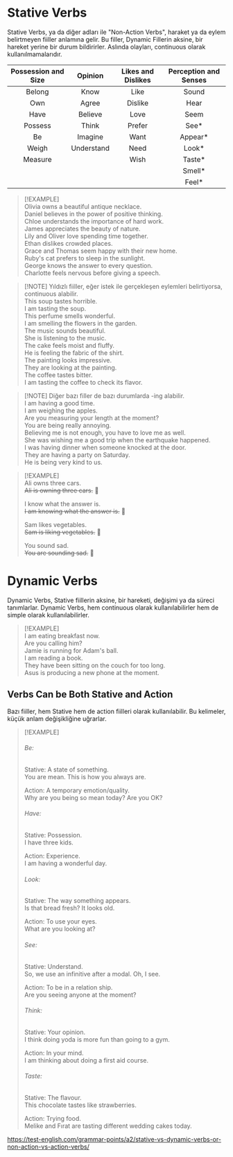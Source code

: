 # Stative Verbs  
Stative Verbs, ya da diğer adları ile "Non-Action Verbs", haraket ya da eylem belirtmeyen fiiller anlamına gelir. Bu filler, Dynamic Fillerin aksine, bir hareket yerine bir durum bildirirler. Aslında olayları, continuous olarak kullanılmamalarıdır.  

| Possession and Size |  Opinion   | Likes and Dislikes | Perception and Senses |  
|:-------------------:|:----------:|:------------------:|:---------------------:|  
|       Belong        |    Know    |        Like        |         Sound         |  
|         Own         |   Agree    |      Dislike       |         Hear          |  
|        Have         |  Believe   |        Love        |         Seem          |  
|       Possess       |   Think    |       Prefer       |         See*          |  
|         Be          |  Imagine   |        Want        |        Appear*        |  
|        Weigh        | Understand |        Need        |         Look*         |  
|       Measure       |            |        Wish        |        Taste*         |  
|                     |            |                    |        Smell*         |  
|                     |            |                    |         Feel*         |  

> [!EXAMPLE]  
> Olivia owns a beautiful antique necklace.  
> Daniel believes in the power of positive thinking.  
> Chloe understands the importance of hard work.  
> James appreciates the beauty of nature.  
> Lily and Oliver love spending time together.  
> Ethan dislikes crowded places.  
> Grace and Thomas seem happy with their new home.  
> Ruby's cat prefers to sleep in the sunlight.  
> George knows the answer to every question.  
> Charlotte feels nervous before giving a speech.  

> [!NOTE] Yıldızlı fiiller, eğer istek ile gerçekleşen eylemleri belirtiyorsa, continuous alabilir.  
> This soup tastes horrible.  
> I am tasting the soup.  
> This perfume smells wonderful.  
> I am smelling the flowers in the garden.  
> The music sounds beautiful.  
> She is listening to the music.  
> The cake feels moist and fluffy.  
> He is feeling the fabric of the shirt.  
> The painting looks impressive.  
> They are looking at the painting.  
> The coffee tastes bitter.  
> I am tasting the coffee to check its flavor.  

> [!NOTE] Diğer bazı filler de bazı durumlarda -ing alabilir.  
> I am having a good time.  
> I am weighing the apples.  
> Are you measuring your length at the moment?  
> You are being really annoying.  
> Believing me is not enough, you have to love me as well.  
> She was wishing me a good trip when the earthquake happened.  
> I was having dinner when someone knocked at the door.  
> They are having a party on Saturday.  
> He is being very kind to us.  

> [!EXAMPLE]  
> Ali owns three cars.  
> ~~Ali is owning three cars.~~ 🚫  
>  
> I know what the answer is.  
> ~~I am knowing what the answer is.~~ 🚫  
>  
> Sam likes vegetables.  
> ~~Sam is liking vegetables.~~ 🚫  
>  
> You sound sad.  
> ~~You are sounding sad.~~ 🚫  

# Dynamic Verbs  
Dynamic Verbs, Stative fiillerin aksine, bir hareketi, değişimi ya da süreci tanımlarlar. Dynamic Verbs, hem continuous olarak kullanılabilirler hem de simple olarak kullanılabilirler.  

> [!EXAMPLE]  
> I am eating breakfast now.  
> Are you calling him?  
> Jamie is running for Adam's ball.  
> I am reading a book.  
> They have been sitting on the couch for too long.  
> Asus is producing a new phone at the moment.  

## Verbs Can be Both Stative and Action  
Bazı fiiller, hem Stative hem de action fiilleri olarak kullanılabilir. Bu kelimeler, küçük anlam değişikliğine uğrarlar.  

> [!EXAMPLE]  
> ###### Be:  
> Stative: A state of something.  
> You are mean. This is how you always are.  
>  
> Action: A temporary emotion/quality.  
> Why are you being so mean today? Are you OK?  
>  
> ###### Have:  
> Stative: Possession.  
> I have three kids.  
>  
> Action: Experience.  
> I am having a wonderful day.  
>  
> ###### Look:  
> Stative: The way something appears.  
> Is that bread fresh? It looks old.  
>  
> Action: To use your eyes.  
> What are you looking at?  
>  
> ###### See:  
> Stative: Understand.  
> So, we use an infinitive after a modal. Oh, I see.  
>  
> Action: To be in a relation ship.  
> Are you seeing anyone at the moment?  
>  
> ###### Think:  
> Stative: Your opinion.  
> I think doing yoda is more fun than going to a gym.  
>  
> Action: In your mind.  
> I am thinking about doing a first aid course.  
>  
> ###### Taste:  
> Stative: The flavour.  
> This chocolate tastes like strawberries.  
>  
> Action: Trying food.  
> Melike and Fırat are tasting different wedding cakes today.  

https://test-english.com/grammar-points/a2/stative-vs-dynamic-verbs-or-non-action-vs-action-verbs/  